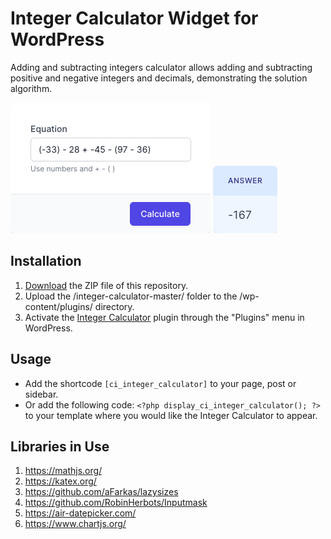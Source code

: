 # Integer Calculator Widget for WordPress

Adding and subtracting integers calculator allows adding and subtracting positive and negative integers and decimals, demonstrating the solution algorithm.

![Integer Calculator Input Form](/assets/images/screenshot-1.png "Integer Calculator Input Form")
![Integer Calculator Calculation Results](/assets/images/screenshot-2.png "Integer Calculator Calculation Results")

## Installation

1. [Download](https://github.com/pub-calculator-io/age-calculator/archive/refs/heads/master.zip) the ZIP file of this repository.
2. Upload the /integer-calculator-master/ folder to the /wp-content/plugins/ directory.
3. Activate the [Integer Calculator](https://www.calculator.io/integer-calculator/ "Integer Calculator Homepage") plugin through the "Plugins" menu in WordPress.

## Usage
* Add the shortcode `[ci_integer_calculator]` to your page, post or sidebar.
* Or add the following code: `<?php display_ci_integer_calculator(); ?>` to your template where you would like the Integer Calculator to appear.

## Libraries in Use
1. https://mathjs.org/
2. https://katex.org/
3. https://github.com/aFarkas/lazysizes
4. https://github.com/RobinHerbots/Inputmask
5. https://air-datepicker.com/
6. https://www.chartjs.org/

